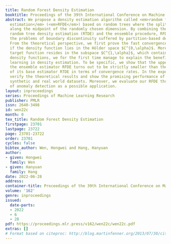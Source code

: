 ```yaml
---
title: Random Forest Density Estimation
booktitle: Proceedings of the 39th International Conference on Machine Learning
abstract: We propose a density estimation algorithm called <em>random forest density
  estimation</em> (<em>RFDE</em>) based on random trees where the split of cell is
  along the midpoint of the randomly chosen dimension. By combining the efficient
  random tree density estimation (RTDE) and the ensemble procedure, RFDE can alleviate
  the problems of boundary discontinuity suffered by partition-based density estimations.
  From the theoretical perspective, we first prove the fast convergence rates of RFDE
  if the density function lies in the Hölder space $C^{0,\alpha}$. Moreover, if the
  target function resides in the subspace $C^{1,\alpha}$, which contains smoother
  density functions, we for the first time manage to explain the benefits of the ensemble
  learning in density estimation. To be specific, we show that the upper bound of
  the ensemble estimator RFDE turns out to be strictly smaller than the lower bound
  of its base estimator RTDE in terms of convergence rates. In the experiments, we
  verify the theoretical results and show the promising performance of RFDE on both
  synthetic and real world datasets. Moreover, we evaluate our RFDE through the problem
  of anomaly detection as a possible application.
layout: inproceedings
series: Proceedings of Machine Learning Research
publisher: PMLR
issn: 2640-3498
id: wen22c
month: 0
tex_title: Random Forest Density Estimation
firstpage: 23701
lastpage: 23722
page: 23701-23722
order: 23701
cycles: false
bibtex_author: Wen, Hongwei and Hang, Hanyuan
author:
- given: Hongwei
  family: Wen
- given: Hanyuan
  family: Hang
date: 2022-06-28
address:
container-title: Proceedings of the 39th International Conference on Machine Learning
volume: '162'
genre: inproceedings
issued:
  date-parts:
  - 2022
  - 6
  - 28
pdf: https://proceedings.mlr.press/v162/wen22c/wen22c.pdf
extras: []
# Format based on citeproc: http://blog.martinfenner.org/2013/07/30/citeproc-yaml-for-bibliographies/
---
```

